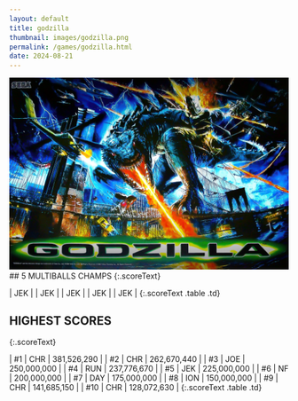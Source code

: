 ```yaml
---
layout: default
title: godzilla
thumbnail: images/godzilla.png
permalink: /games/godzilla.html
date: 2024-08-21
---
```


<img src="../images/godzilla.png" class="gameThumbnail img-fluid mx-auto align-middle">
## 5 MULTIBALLS CHAMPS
{:.scoreText}

| JEK | 
| JEK | 
| JEK | 
| JEK | 
| JEK | 
{:.scoreText .table .td}

## HIGHEST SCORES
{:.scoreText}

| #1 | CHR | 381,526,290 | 
| #2 | CHR | 262,670,440 | 
| #3 | JOE | 250,000,000 | 
| #4 | RUN | 237,776,670 | 
| #5 | JEK | 225,000,000 | 
| #6 | NF | 200,000,000 | 
| #7 | DAY | 175,000,000 | 
| #8 | ION | 150,000,000 | 
| #9 | CHR | 141,685,150 | 
| #10 | CHR | 128,072,630 | 
{:.scoreText .table .td}
